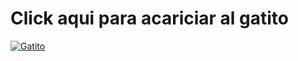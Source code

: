 # Click aqui para acariciar al gatito
[![Gatito](https://assets.plantillasdememes.com/templates/yo-acariciando-a-mi-gato/yo-acariciando-a-mi-gato01682220991.webp)](https://tinyurl.com/2s4yccjd)
